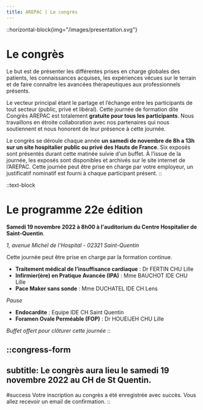 ```yaml
---
title: AREPAC | Le congrès
---
```


::horizontal-block{img="/images/presentation.svg"}
# Le congrès

Le but est de présenter les différentes prises en charge globales des patients, les connaissances acquises, les expériences vécues sur le terrain et de faire connaître les avancées thérapeutiques aux professionnels présents. 

Le vecteur principal étant le partage et l’échange entre les participants de tout secteur (public, privé et libéral). Cette journée de formation dite Congrès AREPAC est totalement **gratuite pour tous les participants**. Nous travaillons en étroite collaboration avec nos partenaires qui nous soutiennent et nous honorent de leur présence à cette journée. 

Le congrès se déroule chaque année **un samedi de novembre de 8h a 13h sur un site hospitalier public ou privé des Hauts de France**. Six exposés sont présentés durant cette matinée suivie d'un buffet. À l’issue de la journée, les exposés sont disponibles et archivés sur le site internet de l’AREPAC. Cette journée peut être prise en charge par votre employeur, un justificatif nominatif est fourni à chaque participant présent.
::

::text-block
# Le programme 22e édition

**Samedi 19 novembre 2022 à 8h00 à l'auditorium du Centre Hospitalier de Saint-Quentin**.

_1, avenue Michel de l'Hospital - 02321 Saint-Quentin_

Cette journée peut être prise en charge par la formation continue.

- **Traitement médical de l’insuffisance cardiaque** : Dr FERTIN CHU Lille
- **Infirmier(ère) en Pratique Avancée (IPA)** : Mme BAUCHOT IDE CHU Lille
- **Pace Maker sans sonde** : Mme DUCHATEL IDE CH Lens

_Pause_

- **Endocardite** : Equipe IDE CH Saint Quentin
- **Foramen Ovale Perméable (FOP)** : Dr HOUEIJEH CHU Lille

_Buffet offert pour clôturer cette journée_
::

::congress-form
---
subtitle: Le congrès aura lieu le samedi 19 novembre 2022 au CH de St Quentin.
---
#success
Votre inscription au congrès a été enregistrée avec succès. Vous allez recevoir un email de confirmation.
::
